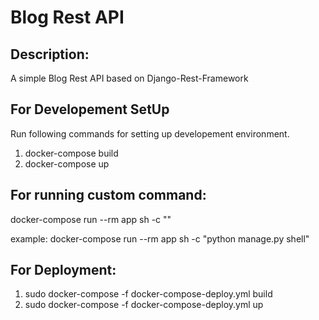 # Blog Rest API

## Description:

A simple Blog Rest API based on Django-Rest-Framework

## For Developement SetUp

Run following commands for setting up developement environment.

1. docker-compose build
2. docker-compose up

## For running custom command:

docker-compose run --rm app sh -c "<YOUR COMMAND>"

example: docker-compose run --rm app sh -c "python manage.py shell"

## For Deployment:

1. sudo docker-compose -f docker-compose-deploy.yml build
2. sudo docker-compose -f docker-compose-deploy.yml up



